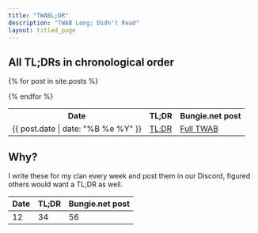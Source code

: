 ```yaml
---
title: "TWABL;DR"
description: "TWAB Long; Didn't Read"
layout: titled_page
---
```




## All TL;DRs in chronological order

<table><tr><th>Date</th><th>TL;DR</th><th>Bungie.net post</th></tr>

{% for post in site.posts %}
    <tr><td>{{ post.date | date: "%B %e %Y" }} </td><td> <a href="{{ post.url }}">TL;DR</a> </td><td> <a href="{{ post.bungie_url }}">Full TWAB</a> </td></tr>
{% endfor %}

</table>

## Why?

I write these for my clan every week and post them in our Discord, figured others would want a TL;DR as well.

| Date | TL;DR | Bungie.net post |
| ---- | ----- | --------------- |
| 12 | 34 | 56 |